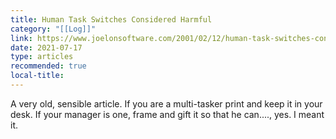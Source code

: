 ```yaml
---
title: Human Task Switches Considered Harmful
category: "[[Log]]"
link: https://www.joelonsoftware.com/2001/02/12/human-task-switches-considered-harmful/
date: 2021-07-17
type: articles
recommended: true
local-title:
---
```

A very old, sensible article. If you are a multi-tasker print and keep it in your desk. If your manager is one, frame and gift it so that he can...., yes. I meant it. 